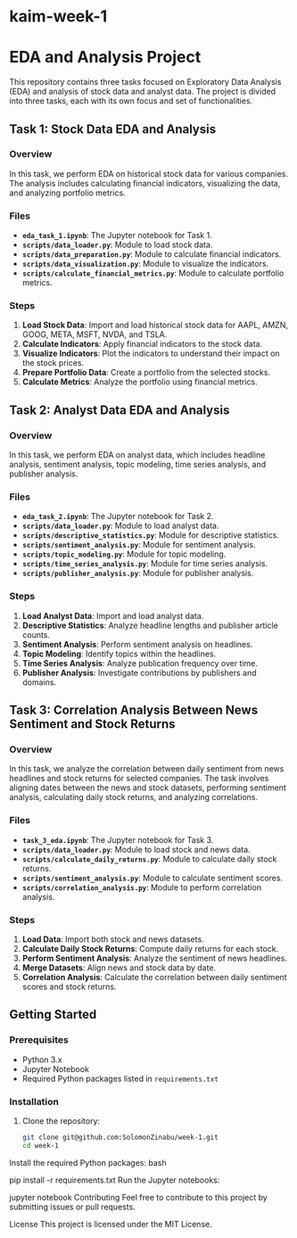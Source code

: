 # kaim-week-1
# EDA and Analysis Project

This repository contains three tasks focused on Exploratory Data Analysis (EDA) and analysis of stock data and analyst data. The project is divided into three tasks, each with its own focus and set of functionalities.

## Task 1: Stock Data EDA and Analysis

### Overview

In this task, we perform EDA on historical stock data for various companies. The analysis includes calculating financial indicators, visualizing the data, and analyzing portfolio metrics.

### Files

- **`eda_task_1.ipynb`**: The Jupyter notebook for Task 1.
- **`scripts/data_loader.py`**: Module to load stock data.
- **`scripts/data_preparation.py`**: Module to calculate financial indicators.
- **`scripts/data_visualization.py`**: Module to visualize the indicators.
- **`scripts/calculate_financial_metrics.py`**: Module to calculate portfolio metrics.

### Steps

1. **Load Stock Data**: Import and load historical stock data for AAPL, AMZN, GOOG, META, MSFT, NVDA, and TSLA.
2. **Calculate Indicators**: Apply financial indicators to the stock data.
3. **Visualize Indicators**: Plot the indicators to understand their impact on the stock prices.
4. **Prepare Portfolio Data**: Create a portfolio from the selected stocks.
5. **Calculate Metrics**: Analyze the portfolio using financial metrics.

## Task 2: Analyst Data EDA and Analysis

### Overview

In this task, we perform EDA on analyst data, which includes headline analysis, sentiment analysis, topic modeling, time series analysis, and publisher analysis.

### Files

- **`eda_task_2.ipynb`**: The Jupyter notebook for Task 2.
- **`scripts/data_loader.py`**: Module to load analyst data.
- **`scripts/descriptive_statistics.py`**: Module for descriptive statistics.
- **`scripts/sentiment_analysis.py`**: Module for sentiment analysis.
- **`scripts/topic_modeling.py`**: Module for topic modeling.
- **`scripts/time_series_analysis.py`**: Module for time series analysis.
- **`scripts/publisher_analysis.py`**: Module for publisher analysis.

### Steps

1. **Load Analyst Data**: Import and load analyst data.
2. **Descriptive Statistics**: Analyze headline lengths and publisher article counts.
3. **Sentiment Analysis**: Perform sentiment analysis on headlines.
4. **Topic Modeling**: Identify topics within the headlines.
5. **Time Series Analysis**: Analyze publication frequency over time.
6. **Publisher Analysis**: Investigate contributions by publishers and domains.

## Task 3: Correlation Analysis Between News Sentiment and Stock Returns

### Overview

In this task, we analyze the correlation between daily sentiment from news headlines and stock returns for selected companies. The task involves aligning dates between the news and stock datasets, performing sentiment analysis, calculating daily stock returns, and analyzing correlations.

### Files

- **`task_3_eda.ipynb`**: The Jupyter notebook for Task 3.
- **`scripts/data_loader.py`**: Module to load stock and news data.
- **`scripts/calculate_daily_returns.py`**: Module to calculate daily stock returns.
- **`scripts/sentiment_analysis.py`**: Module to calculate sentiment scores.
- **`scripts/correlation_analysis.py`**: Module to perform correlation analysis.

### Steps

1. **Load Data**: Import both stock and news datasets.
2. **Calculate Daily Stock Returns**: Compute daily returns for each stock.
3. **Perform Sentiment Analysis**: Analyze the sentiment of news headlines.
4. **Merge Datasets**: Align news and stock data by date.
5. **Correlation Analysis**: Calculate the correlation between daily sentiment scores and stock returns.

## Getting Started

### Prerequisites

- Python 3.x
- Jupyter Notebook
- Required Python packages listed in `requirements.txt`

### Installation

1. Clone the repository:
   ```bash
   git clone git@github.com:SolomonZinabu/week-1.git
   cd week-1
Install the required Python packages:
bash

pip install -r requirements.txt
Run the Jupyter notebooks:


jupyter notebook
Contributing
Feel free to contribute to this project by submitting issues or pull requests.

License
This project is licensed under the MIT License.
